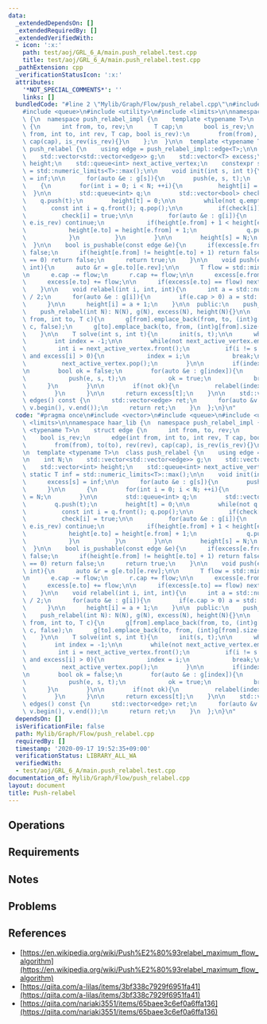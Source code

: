 ```yaml
---
data:
  _extendedDependsOn: []
  _extendedRequiredBy: []
  _extendedVerifiedWith:
  - icon: ':x:'
    path: test/aoj/GRL_6_A/main.push_relabel.test.cpp
    title: test/aoj/GRL_6_A/main.push_relabel.test.cpp
  _pathExtension: cpp
  _verificationStatusIcon: ':x:'
  attributes:
    '*NOT_SPECIAL_COMMENTS*': ''
    links: []
  bundledCode: "#line 2 \"Mylib/Graph/Flow/push_relabel.cpp\"\n#include <vector>\n\
    #include <queue>\n#include <utility>\n#include <limits>\n\nnamespace haar_lib\
    \ {\n  namespace push_relabel_impl {\n    template <typename T>\n    struct edge\
    \ {\n      int from, to, rev;\n      T cap;\n      bool is_rev;\n      edge(int\
    \ from, int to, int rev, T cap, bool is_rev):\n        from(from), to(to), rev(rev),\
    \ cap(cap), is_rev(is_rev){}\n    };\n  }\n\n  template <typename T>\n  class\
    \ push_relabel {\n    using edge = push_relabel_impl::edge<T>;\n\n    int N;\n\
    \    std::vector<std::vector<edge>> g;\n    std::vector<T> excess;\n    std::vector<int>\
    \ height;\n    std::queue<int> next_active_vertex;\n    constexpr static T inf\
    \ = std::numeric_limits<T>::max();\n\n    void init(int s, int t){\n      excess[s]\
    \ = inf;\n\n      for(auto &e : g[s]){\n        push(e, s, t);\n      }\n\n  \
    \    {\n        for(int i = 0; i < N; ++i){\n          height[i] = N;\n      \
    \  }\n\n        std::queue<int> q;\n        std::vector<bool> check(N);\n    \
    \    q.push(t);\n        height[t] = 0;\n\n        while(not q.empty()){\n   \
    \       const int i = q.front(); q.pop();\n\n          if(check[i]) continue;\n\
    \          check[i] = true;\n\n          for(auto &e : g[i]){\n            if(not\
    \ e.is_rev) continue;\n            if(height[e.from] + 1 < height[e.to]){\n  \
    \            height[e.to] = height[e.from] + 1;\n              q.push(e.to);\n\
    \            }\n          }\n        }\n\n        height[s] = N;\n      }\n  \
    \  }\n\n    bool is_pushable(const edge &e){\n      if(excess[e.from] == 0) return\
    \ false;\n      if(height[e.from] != height[e.to] + 1) return false;\n      if(e.cap\
    \ == 0) return false;\n      return true;\n    }\n\n    void push(edge &e, int,\
    \ int){\n      auto &r = g[e.to][e.rev];\n\n      T flow = std::min(e.cap, excess[e.from]);\n\
    \n      e.cap -= flow;\n      r.cap += flow;\n\n      excess[e.from] -= flow;\n\
    \      excess[e.to] += flow;\n\n      if(excess[e.to] == flow) next_active_vertex.push(e.to);\n\
    \    }\n\n    void relabel(int i, int, int){\n      int a = std::numeric_limits<int>::max()\
    \ / 2;\n      for(auto &e : g[i]){\n        if(e.cap > 0) a = std::min(a, height[e.to]);\n\
    \      }\n\n      height[i] = a + 1;\n    }\n\n  public:\n    push_relabel(){}\n\
    \    push_relabel(int N): N(N), g(N), excess(N), height(N){}\n\n    void add_edge(int\
    \ from, int to, T c){\n      g[from].emplace_back(from, to, (int)g[to].size(),\
    \ c, false);\n      g[to].emplace_back(to, from, (int)g[from].size() - 1, 0, true);\n\
    \    }\n\n    T solve(int s, int t){\n      init(s, t);\n\n      while(true){\n\
    \        int index = -1;\n\n        while(not next_active_vertex.empty()){\n \
    \         int i = next_active_vertex.front();\n          if(i != s and i != t\
    \ and excess[i] > 0){\n            index = i;\n            break;\n          }\n\
    \          next_active_vertex.pop();\n        }\n\n        if(index == -1) break;\n\
    \n        bool ok = false;\n        for(auto &e : g[index]){\n          if(is_pushable(e)){\n\
    \            push(e, s, t);\n            ok = true;\n            break;\n    \
    \      }\n        }\n\n        if(not ok){\n          relabel(index, s, t);\n\
    \        }\n      }\n\n      return excess[t];\n    }\n\n    std::vector<edge>\
    \ edges() const {\n      std::vector<edge> ret;\n      for(auto &v : g) ret.insert(ret.end(),\
    \ v.begin(), v.end());\n      return ret;\n    }\n  };\n}\n"
  code: "#pragma once\n#include <vector>\n#include <queue>\n#include <utility>\n#include\
    \ <limits>\n\nnamespace haar_lib {\n  namespace push_relabel_impl {\n    template\
    \ <typename T>\n    struct edge {\n      int from, to, rev;\n      T cap;\n  \
    \    bool is_rev;\n      edge(int from, int to, int rev, T cap, bool is_rev):\n\
    \        from(from), to(to), rev(rev), cap(cap), is_rev(is_rev){}\n    };\n  }\n\
    \n  template <typename T>\n  class push_relabel {\n    using edge = push_relabel_impl::edge<T>;\n\
    \n    int N;\n    std::vector<std::vector<edge>> g;\n    std::vector<T> excess;\n\
    \    std::vector<int> height;\n    std::queue<int> next_active_vertex;\n    constexpr\
    \ static T inf = std::numeric_limits<T>::max();\n\n    void init(int s, int t){\n\
    \      excess[s] = inf;\n\n      for(auto &e : g[s]){\n        push(e, s, t);\n\
    \      }\n\n      {\n        for(int i = 0; i < N; ++i){\n          height[i]\
    \ = N;\n        }\n\n        std::queue<int> q;\n        std::vector<bool> check(N);\n\
    \        q.push(t);\n        height[t] = 0;\n\n        while(not q.empty()){\n\
    \          const int i = q.front(); q.pop();\n\n          if(check[i]) continue;\n\
    \          check[i] = true;\n\n          for(auto &e : g[i]){\n            if(not\
    \ e.is_rev) continue;\n            if(height[e.from] + 1 < height[e.to]){\n  \
    \            height[e.to] = height[e.from] + 1;\n              q.push(e.to);\n\
    \            }\n          }\n        }\n\n        height[s] = N;\n      }\n  \
    \  }\n\n    bool is_pushable(const edge &e){\n      if(excess[e.from] == 0) return\
    \ false;\n      if(height[e.from] != height[e.to] + 1) return false;\n      if(e.cap\
    \ == 0) return false;\n      return true;\n    }\n\n    void push(edge &e, int,\
    \ int){\n      auto &r = g[e.to][e.rev];\n\n      T flow = std::min(e.cap, excess[e.from]);\n\
    \n      e.cap -= flow;\n      r.cap += flow;\n\n      excess[e.from] -= flow;\n\
    \      excess[e.to] += flow;\n\n      if(excess[e.to] == flow) next_active_vertex.push(e.to);\n\
    \    }\n\n    void relabel(int i, int, int){\n      int a = std::numeric_limits<int>::max()\
    \ / 2;\n      for(auto &e : g[i]){\n        if(e.cap > 0) a = std::min(a, height[e.to]);\n\
    \      }\n\n      height[i] = a + 1;\n    }\n\n  public:\n    push_relabel(){}\n\
    \    push_relabel(int N): N(N), g(N), excess(N), height(N){}\n\n    void add_edge(int\
    \ from, int to, T c){\n      g[from].emplace_back(from, to, (int)g[to].size(),\
    \ c, false);\n      g[to].emplace_back(to, from, (int)g[from].size() - 1, 0, true);\n\
    \    }\n\n    T solve(int s, int t){\n      init(s, t);\n\n      while(true){\n\
    \        int index = -1;\n\n        while(not next_active_vertex.empty()){\n \
    \         int i = next_active_vertex.front();\n          if(i != s and i != t\
    \ and excess[i] > 0){\n            index = i;\n            break;\n          }\n\
    \          next_active_vertex.pop();\n        }\n\n        if(index == -1) break;\n\
    \n        bool ok = false;\n        for(auto &e : g[index]){\n          if(is_pushable(e)){\n\
    \            push(e, s, t);\n            ok = true;\n            break;\n    \
    \      }\n        }\n\n        if(not ok){\n          relabel(index, s, t);\n\
    \        }\n      }\n\n      return excess[t];\n    }\n\n    std::vector<edge>\
    \ edges() const {\n      std::vector<edge> ret;\n      for(auto &v : g) ret.insert(ret.end(),\
    \ v.begin(), v.end());\n      return ret;\n    }\n  };\n}\n"
  dependsOn: []
  isVerificationFile: false
  path: Mylib/Graph/Flow/push_relabel.cpp
  requiredBy: []
  timestamp: '2020-09-17 19:52:35+09:00'
  verificationStatus: LIBRARY_ALL_WA
  verifiedWith:
  - test/aoj/GRL_6_A/main.push_relabel.test.cpp
documentation_of: Mylib/Graph/Flow/push_relabel.cpp
layout: document
title: Push-relabel
---
```


## Operations

## Requirements

## Notes

## Problems

## References

- [https://en.wikipedia.org/wiki/Push%E2%80%93relabel_maximum_flow_algorithm](https://en.wikipedia.org/wiki/Push%E2%80%93relabel_maximum_flow_algorithm)
- [https://qiita.com/a-lilas/items/3bf338c7929f6951fa41](https://qiita.com/a-lilas/items/3bf338c7929f6951fa41)
- [https://qiita.com/nariaki3551/items/65baee3c6ef0a6ffa136](https://qiita.com/nariaki3551/items/65baee3c6ef0a6ffa136)

